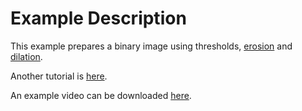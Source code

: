 # Example Description

This example prepares a binary image using thresholds, [erosion](http://homepages.inf.ed.ac.uk/rbf/HIPR2/erode.htm) and [dilation](http://homepages.inf.ed.ac.uk/rbf/HIPR2/dilate.htm).

Another tutorial is [here](http://docs.opencv.org/2.4/doc/tutorials/imgproc/erosion_dilatation/erosion_dilatation.html).

An example video can be downloaded [here](http://christopherbaker.net/dropbox/hands.mp4).